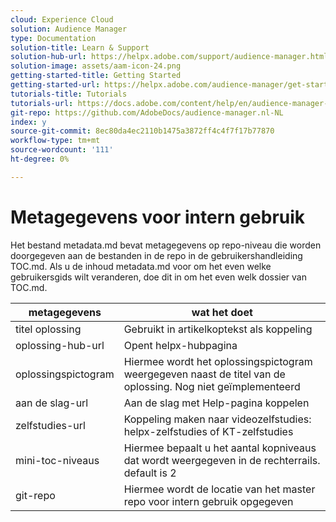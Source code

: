 ```yaml
---
cloud: Experience Cloud
solution: Audience Manager
type: Documentation
solution-title: Learn & Support
solution-hub-url: https://helpx.adobe.com/support/audience-manager.html
solution-image: assets/aam-icon-24.png
getting-started-title: Getting Started
getting-started-url: https://helpx.adobe.com/audience-manager/get-started.html
tutorials-title: Tutorials
tutorials-url: https://docs.adobe.com/content/help/en/audience-manager-learn/tutorials/overview.html
git-repo: https://github.com/AdobeDocs/audience-manager.nl-NL
index: y
source-git-commit: 8ec80da4ec2110b1475a3872ff4c4f7f17b77870
workflow-type: tm+mt
source-wordcount: '111'
ht-degree: 0%

---
```



# Metagegevens voor intern gebruik

Het bestand metadata.md bevat metagegevens op repo-niveau die worden doorgegeven aan de bestanden in de repo in de gebruikershandleiding TOC.md. Als u de inhoud metadata.md voor om het even welke gebruikersgids wilt veranderen, doe dit in om het even welk dossier van TOC.md.

| metagegevens | wat het doet |
|--- |--- |
| titel oplossing | Gebruikt in artikelkoptekst als koppeling |
| oplossing-hub-url | Opent helpx-hubpagina |
| oplossingspictogram | Hiermee wordt het oplossingspictogram weergegeven naast de titel van de oplossing. Nog niet geïmplementeerd |
| aan de slag-url | Aan de slag met Help-pagina koppelen |
| zelfstudies-url | Koppeling maken naar videozelfstudies: helpx-zelfstudies of KT-zelfstudies |
| mini-toc-niveaus | Hiermee bepaalt u het aantal kopniveaus dat wordt weergegeven in de rechterrails. default is 2 |
| git-repo | Hiermee wordt de locatie van het master repo voor intern gebruik opgegeven |
